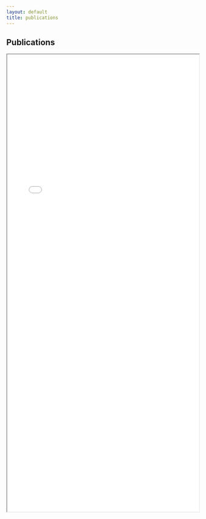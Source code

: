 ```yaml
---
layout: default
title: publications
---
```


## Publications

<iframe src= "files/Fit_Me_Paper.pdf" width="100%" height="1200px" ></iframe>
